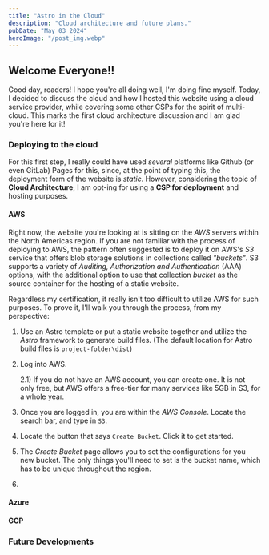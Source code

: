 ```yaml
---
title: "Astro in the Cloud"
description: "Cloud architecture and future plans."
pubDate: "May 03 2024"
heroImage: "/post_img.webp"
---
```


## Welcome Everyone!!
Good day, readers! I hope you're all doing well, I'm doing fine myself. Today, I decided to discuss the cloud and how I hosted this website using a cloud service provider, while covering some other CSPs for the spirit of multi-cloud. This marks the first cloud architecture discussion and I am glad you're here for it! 

### Deploying to the cloud
For this first step, I really could have used *several* platforms like Github (or even GitLab) Pages for this, since, at the point of typing this, the deployment form of the website is *static*. However, considering the topic of **Cloud Architecture**, I am opt-ing for using a **CSP for deployment** and hosting purposes. 

#### AWS
Right now, the website you're looking at is sitting on the *AWS* servers within the North Americas region. If you are not familiar with the process of deploying to AWS, the pattern often suggested is to deploy it on AWS's *S3* service that offers blob storage solutions in collections called *"buckets"*. S3 supports a variety of *Auditing, Authorization and Authentication* (AAA) options, with the additional option to use that collection *bucket* as the source container for the hosting of a static website.

Regardless my certification, it really isn't too difficult to utilize AWS for such purposes. To prove it, I'll walk you through the process, from my perspective:

1) Use an Astro template or put a static website together and utilize the *Astro* framework to generate build files. (The default location for Astro build files is `project-folder\dist`)
2) Log into AWS.

    2.1) If you do not have an AWS account, you can create one. It is not only free, but AWS offers a free-tier for many services like 5GB in S3, for a whole year. 
3) Once you are logged in, you are within the *AWS Console*. Locate the search bar, and type in `S3`.
4) Locate the button that says `Create Bucket`. Click it to get started.
5) The *Create Bucket* page allows you to set the configurations for you new bucket. The only things you'll need to set is the bucket name, which has to be unique throughout the region. 
6) 



#### Azure

#### GCP

### Future Developments
